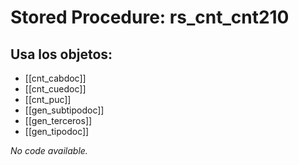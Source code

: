 # Stored Procedure: rs_cnt_cnt210

## Usa los objetos:
- [[cnt_cabdoc]]
- [[cnt_cuedoc]]
- [[cnt_puc]]
- [[gen_subtipodoc]]
- [[gen_terceros]]
- [[gen_tipodoc]]

*No code available.*
